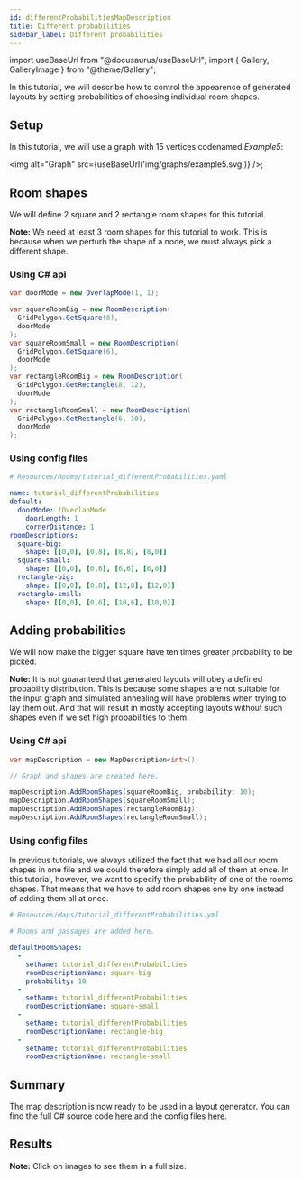 ```yaml
---
id: differentProbabilitiesMapDescription
title: Different probabilities
sidebar_label: Different probabilities
---
```


import useBaseUrl from "@docusaurus/useBaseUrl";
import { Gallery, GalleryImage } from "@theme/Gallery";

In this tutorial, we will describe how to control the appearence of generated layouts by setting probabilities of choosing individual room shapes.

## Setup

In this tutorial, we will use a graph with 15 vertices codenamed *Example5*:

<img alt="Graph" src={useBaseUrl('img/graphs/example5.svg')} />;

## Room shapes
We will define 2 square and 2 rectangle room shapes for this tutorial.

**Note:** We need at least 3 room shapes for this tutorial to work. This is because when we perturb the shape of a node, we must always pick a different shape.

### Using C# api

```csharp
var doorMode = new OverlapMode(1, 1);

var squareRoomBig = new RoomDescription(
  GridPolygon.GetSquare(8),
  doorMode
);
var squareRoomSmall = new RoomDescription(
  GridPolygon.GetSquare(6),
  doorMode
);
var rectangleRoomBig = new RoomDescription(
  GridPolygon.GetRectangle(8, 12),
  doorMode
);
var rectangleRoomSmall = new RoomDescription(
  GridPolygon.GetRectangle(6, 10),
  doorMode
);
```

### Using config files

```yaml
# Resources/Rooms/tutorial_differentProbabilities.yaml

name: tutorial_differentProbabilities
default:
  doorMode: !OverlapMode
    doorLength: 1
    cornerDistance: 1
roomDescriptions:
  square-big:
    shape: [[0,0], [0,8], [8,8], [8,0]]
  square-small:
    shape: [[0,0], [0,6], [6,6], [6,0]]
  rectangle-big:
    shape: [[0,0], [0,8], [12,8], [12,0]]
  rectangle-small:
    shape: [[0,0], [0,6], [10,6], [10,0]]
```

## Adding probabilities
We will now make the bigger square have ten times greater probability to be picked.

**Note:** It is not guaranteed that generated layouts will obey a defined probability distribution. This is because some shapes are not suitable for the input graph and simulated annealing will have problems when trying to lay them out. And that will result in mostly accepting layouts without such shapes even if we set high probabilities to them.

### Using C# api

```csharp
var mapDescription = new MapDescription<int>();

// Graph and shapes are created here.

mapDescription.AddRoomShapes(squareRoomBig, probability: 10);
mapDescription.AddRoomShapes(squareRoomSmall);
mapDescription.AddRoomShapes(rectangleRoomBig);
mapDescription.AddRoomShapes(rectangleRoomSmall);
```

### Using config files
In previous tutorials, we always utilized the fact that we had all our room shapes in one file and we could therefore simply add all of them at once. In this tutorial, however, we want to specify the probability of one of the rooms shapes. That means that we have to add room shapes one by one instead of adding them all at once.

```yaml
# Resources/Maps/tutorial_differentProbabilities.yml

# Rooms and passages are added here.

defaultRoomShapes:
  -
    setName: tutorial_differentProbabilities
    roomDescriptionName: square-big
    probability: 10
  -
    setName: tutorial_differentProbabilities
    roomDescriptionName: square-small
  -
    setName: tutorial_differentProbabilities
    roomDescriptionName: rectangle-big
  -
    setName: tutorial_differentProbabilities
    roomDescriptionName: rectangle-small
```

## Summary
The map description is now ready to be used in a layout generator. You can find the full C# source code [here](https://github.com/OndrejNepozitek/ProceduralLevelGenerator/blob/master/Sandbox/Examples/DifferentProbabilitiesExample.cs) and the config files [here](https://github.com/OndrejNepozitek/ProceduralLevelGenerator/tree/master/Resources).

## Results

<Gallery cols={2}>
  <GalleryImage src="img/differentProbabilities/0.jpg" />
  <GalleryImage src="img/differentProbabilities/1.jpg" />
  <GalleryImage src="img/differentProbabilities/2.jpg" />
  <GalleryImage src="img/differentProbabilities/3.jpg" />
</Gallery>

**Note:** Click on images to see them in a full size.

